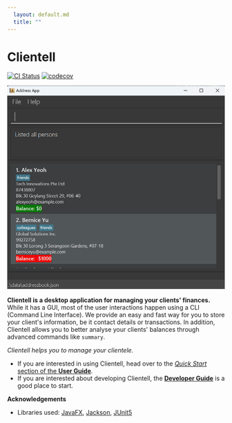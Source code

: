 ```yaml
---
  layout: default.md
  title: ""
---
```


# Clientell

[![CI Status](https://github.com/se-edu/addressbook-level3/workflows/Java%20CI/badge.svg)](https://github.com/AY2425S1-CS2103T-F13-4/tp/actions)
[![codecov](https://codecov.io/gh/se-edu/addressbook-level3/branch/master/graph/badge.svg)](https://codecov.io/gh/se-edu/addressbook-level3)

![Ui](images/listResult.png)

**Clientell is a desktop application for managing your clients' finances.** While it has a GUI, most of the user interactions happen using a CLI (Command Line Interface).
We provide an easy and fast way for you to store your client's information, be it contact details or transactions. In addition, Clientell allows you to better analyse your clients' balances through advanced commands like `summary`.

*Clientell helps you to manage your clientele.*

* If you are interested in using Clientell, head over to the [_Quick Start_ section of the **User Guide**](UserGuide.html#quick-start).
* If you are interested about developing Clientell, the [**Developer Guide**](DeveloperGuide.html) is a good place to start.


**Acknowledgements**

* Libraries used: [JavaFX](https://openjfx.io/), [Jackson](https://github.com/FasterXML/jackson), [JUnit5](https://github.com/junit-team/junit5)
